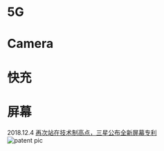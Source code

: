 

# 5G

# Camera

# 快充

# 屏幕
2018.12.4 [再次站在技术制高点，三星公布全新屏幕专利](https://baijiahao.baidu.com/s?id=1618887520239225405&wfr=spider&for=pc)<br>
![patent pic](https://ss2.baidu.com/6ONYsjip0QIZ8tyhnq/it/u=3175707602,938523601&fm=173&app=49&f=JPEG?w=640&h=323&s=9C28743309C26D4942C94DD30100C0B1)<br>
